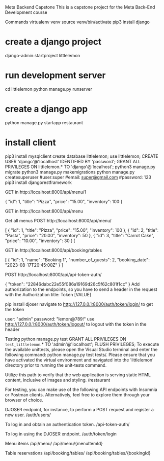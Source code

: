 Meta Backend Capstone
This is a capstone project for the Meta Back-End Development course

Commands
virtualenv venv
source venv/bin/activate
pip3 install django
# create a django project
django-admin startproject littlelemon
# run development server
cd littlelemon
python manage.py runserver
# create a django app 
python manage.py startapp restaurant
# install client
pip3 install mysqlclient
create database littlelemon;
use littlelemon;
CREATE USER 'django'@'localhost' IDENTIFIED BY 'password';
GRANT ALL PRIVILEGES ON littlelemon.* TO 'django'@'localhost';
python3 manage.py migrate 
python3 manage.py makemigrations
python manage.py createsuperuser
#user:super
#email: super@gmail.com
#password: 123
pip3 install djangorestframework

GET in http://localhost:8000/api/menu/1

{
    "id": 1,
    "title": "Pizza",
    "price": "15.00",
    "inventory": 100
}

GET in http://localhost:8000/api/menu

Get all menus
POST http://localhost:8000/api/menu/

[
    {
        "id": 1,
        "title": "Pizza",
        "price": "15.00",
        "inventory": 100
    },
    {
        "id": 2,
        "title": "Pasta",
        "price": "20.00",
        "inventory": 50
    },
    {
        "id": 3,
        "title": "Carrot Cake",
        "price": "10.00",
        "inventory": 30
    }
]

GET in http://localhost:8000/api/booking/tables

[
    {
        "id": 1,
        "name": "Booking 1",
        "number_of_guests": 2,
        "booking_date": "2023-08-17T20:45:00Z"
    }
]

POST http://localhost:8000/api/api-token-auth/

{
    "token": "22846dabc22e55f086a19169d26c5f62c801f1cc"
}
Add authorization to the endpoints, so you have to send a header in the request with the Authorization title: Token [VALUE]

pip install djoser
navigate to http://127.0.0.1:8000/auth/token/login/ to get the token

user: "admin" 
password: "lemon@789!"
use http://127.0.0.1:8000/auth/token/logout/ to logout with the token in the header

Testing
python manage.py test
GRANT ALL PRIVILEGES ON `test_littlelemon`.* TO 'admin'@'localhost';
FLUSH PRIVILEGES;
To execute the available unittests, please open the Visual Studio terminal and enter the following command: python manage.py test tests/. Please ensure that you have activated the virtual environment and navigated into the 'littlelemon' directory prior to running the unit-tests command.

Utilize this path to verify that the web application is serving static HTML content, inclusive of images and styling. /restaurant

For testing, you can make use of the following API endpoints with Insomnia or Postman clients. Alternatively, feel free to explore them through your browser of choice.

DJOSER endpoint, for instance, to perform a POST request and register a new user. /auth/users/

To log in and obtain an authentication token. /api-token-auth/

To log in using the DJOSER endpoint. /auth/token/login

Menu items /api/menu/ /api/menu/{menuItemId}

Table reservations /api/booking/tables/ /api/booking/tables/{bookingId}
